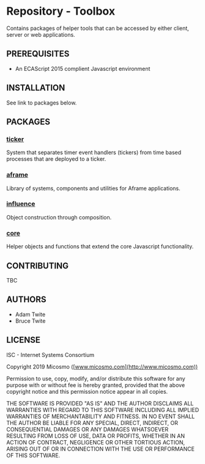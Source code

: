 # Repository - Toolbox

Contains packages of helper tools that can be accessed by either client, server or web applications.

## PREREQUISITES

* An ECAScript 2015 complient Javascript environment

## INSTALLATION

See link to packages below.

## PACKAGES

### [ticker](./ticker/README.md)

System that separates timer event handlers (tickers) from time based processes that are deployed to a ticker.

### [aframe](./aframe/README.md)

Library of systems, components and utilities for Aframe applications.

### [influence](./influence/README.md)

Object construction through composition.

### [core](./core/README.md)

Helper objects and functions that extend the core Javascript functionality.

## CONTRIBUTING

TBC

## AUTHORS

* Adam Twite
* Bruce Twite

## LICENSE

ISC - Internet Systems Consortium

Copyright 2019 Micosmo ([www.micosmo.com](http://www.micosmo.com))

Permission to use, copy, modify, and/or distribute this software for any purpose with or without fee is hereby granted, provided that the above copyright notice and this permission notice appear in all copies.

THE SOFTWARE IS PROVIDED "AS IS" AND THE AUTHOR DISCLAIMS ALL WARRANTIES WITH REGARD TO THIS SOFTWARE INCLUDING ALL IMPLIED WARRANTIES OF MERCHANTABILITY AND FITNESS. IN NO EVENT SHALL THE AUTHOR BE LIABLE FOR ANY SPECIAL, DIRECT, INDIRECT, OR CONSEQUENTIAL DAMAGES OR ANY DAMAGES WHATSOEVER RESULTING FROM LOSS OF USE, DATA OR PROFITS, WHETHER IN AN ACTION OF CONTRACT, NEGLIGENCE OR OTHER TORTIOUS ACTION, ARISING OUT OF OR IN CONNECTION WITH THE USE OR PERFORMANCE OF THIS SOFTWARE.
